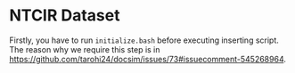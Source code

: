 NTCIR Dataset
======

Firstly, you have to run `initialize.bash` before executing inserting script. The reason why we require this step is in https://github.com/tarohi24/docsim/issues/73#issuecomment-545268964.
